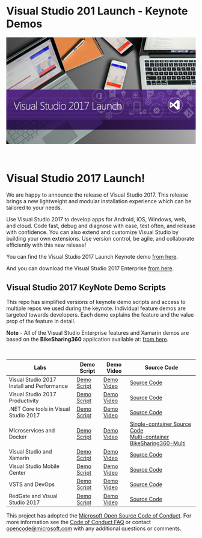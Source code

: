 # Visual Studio 201 Launch - Keynote Demos

<p align="center">
<img src="VS2017Launch.jpg"/>
</p>

<br>

# Visual Studio 2017 Launch!
We are happy to announce the release of Visual Studio 2017. This release brings a new lightweight and modular installation experience which can be tailored to your needs.

Use Visual Studio 2017 to develop apps for Android, iOS, Windows, web, and cloud. Code fast, debug and diagnose with ease, test often, and release with confidence. You can also extend and customize Visual Studio by building your own extensions. Use version control, be agile, and collaborate efficiently with this new release!

You can find the Visual Studio 2017 Launch Keynote demo <a href="https://channel9.msdn.com/Events/Visual-Studio/Visual-Studio-2017-Launch/100">from here</a>.

And you can download the Visual Studio 2017 Enterprise <a href="https://www.visualstudio.com/thank-you-downloading-visual-studio/?sku=Enterprise&rel=15">from here</a>.

## Visual Studio 2017 KeyNote Demo Scripts

This repo has simplified versions of keynote demo scripts and access to multiple repos we used during the keynote. Individual feature demos are targeted towards developers. Each demo explains the feature and the value prop of the feature in detail.

**Note** - All of the Visual Studio Enterprise features and Xamarin demos are based on the **BikeSharing360** application available at:
<a href="http://aka.ms/bikesharing360">from here</a>.

<br>

<table><thead>
<tr>
<th>Labs</th>
<th>Demo Script</th>
<th>Demo Video</th>
<th>Source Code</th>

</tr>
</thead><tbody>
<tr>
<td>Visual Studio 2017 Install and Performance</td>
<td><a href="/Installation and better Performance">Demo Script</a></td>
<td><a href="https://channel9.msdn.com/Events/Visual-Studio/Visual-Studio-2017-Launch/100#time=0h15m37s">Demo Video</a></td>
<td><a href="https://github.com/Microsoft/BikeSharing360_Productivity">Source Code</a></td>
</tr>
<tr>
<td>Visual Studio 2017 Productivity</td>
<td><a href="/Visual Studio 2017 Productivity">Demo Script</a></td>
<td><a href="https://channel9.msdn.com/Events/Visual-Studio/Visual-Studio-2017-Launch/100#time=0h20m32s">Demo Video</a></td>
<td><a href="https://github.com/kuhlenh/Productivity">Source Code</a></td>

</tr>
<tr>
<td>.NET Core tools in Visual Studio 2017</td>
<td><a href="/.NET Core tools in Visual Studio 2017">Demo Script</a></td>
<td><a href="https://channel9.msdn.com/Events/Visual-Studio/Visual-Studio-2017-Launch/100#time=0h34m34s">Demo Video</a></td>
<td><a href="https://github.com/Microsoft/BikeSharing360_Websites">Source Code</a></td>

</tr>
<tr>
<td>Microservices and Docker</td>
<td><a href="/Microservices and Docker">Demo Script</a></td>
<td><a href="https://channel9.msdn.com/Events/Visual-Studio/Visual-Studio-2017-Launch/100#time=0h42m22s">Demo Video</a></td>
<td><a href="https://github.com/Microsoft/BikeSharing360_SingleContainer/" >Single-container Source Code</a>
  <br> <a href="https://github.com/Microsoft/BikeSharing360_MultiContainer" >Multi-container BikeSharing360-Multi</a></td>

</tr>
<tr>
<td>Visual Studio and Xamarin</td>
<td><a href="/Xamarin Cycle">Demo Script</a></td>
<td><a href="https://channel9.msdn.com/Events/Visual-Studio/Visual-Studio-2017-Launch/100#time=1h08m15s">Demo Video</a></td>
<td><a href="https://github.com/Microsoft/BikeSharing360_MobileApps">Source Code</a></td>

</tr>
<tr>
<td>Visual Studio Mobile Center</td>
<td><a href="/Visual Studio Mobile Center">Demo Script</a></td>
<td><a href="https://channel9.msdn.com/Events/Visual-Studio/Visual-Studio-2017-Launch/100#time=1h19m05s">Demo Video</a></td>
<td><a href="">Source Code</a></td>

</tr>
<tr>
<td>VSTS and DevOps</td>
<td><a href="/VSTS and DevOps">Demo Script</a></td>
<td><a href="https://channel9.msdn.com/Events/Visual-Studio/Visual-Studio-2017-Launch/100#time=1h37m43s">Demo Video</a></td>
<td><a href="https://github.com/abelsquidhead/VSTSDemoKeynoteDemo1.git">Source Code</a></td>

</tr>
<tr>
<td>RedGate and Visual Studio 2017</td>
<td><a href="/Redgate and Visual Studio 2017">Demo Script</a></td>
<td><a href="https://channel9.msdn.com/Events/Visual-Studio/Visual-Studio-2017-Launch/100#time=1h54m38s">Demo Video</a></td>
<td><a href="https://github.com/abelsquidhead/VS2017VSTSKeynoteDemo.git ">Source Code</a></td>

</tr>
<tr>
</tbody></table>

This project has adopted the [Microsoft Open Source Code of Conduct](https://opensource.microsoft.com/codeofconduct/). For more information see the [Code of Conduct FAQ](https://opensource.microsoft.com/codeofconduct/faq/) or contact [opencode@microsoft.com](mailto:opencode@microsoft.com) with any additional questions or comments.

